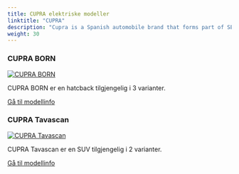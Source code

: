 ```yaml
---
title: CUPRA elektriske modeller
linktitle: "CUPRA"
description: "Cupra is a Spanish automobile brand that forms part of SEAT. It was created in 2018 as a spin-off of SEAT's performance division. Cupra stands for Cup Racing and reflects the brand's passion for racing and powerful car."
weight: 30
---
```

<!-- markdownlint-disable MD033 -->
<!-- markdownlint-disable MD010 -->


<div class="container p-3 mb-4 bg-body-tertiary rounded border">
<h3> CUPRA BORN</h3>
	<div class="row">
		<div class="col col-12 col-md-6">
			<a href="born"><img src="https://media.evkx.net/multimedia/models/cupra/born/born_58/main_1_st.jpg" class="img-fluid" alt="CUPRA BORN" ></a>
		</div>
		<div class="col col-12 col-md-6">
<p>
CUPRA BORN er en hatcback tilgjengelig i 3 varianter.
</p>
	<a href="born/" class="btn btn-outline-primary" role="button">Gå til modellinfo</a>
		</div>
	</div>
</div>
<div class="container p-3 mb-4 bg-body-tertiary rounded border">
<h3> CUPRA Tavascan</h3>
	<div class="row">
		<div class="col col-12 col-md-6">
			<a href="tavascan"><img src="https://media.evkx.net/multimedia/models/cupra/tavascan/tavascan_vz/main_1_st.JPG" class="img-fluid" alt="CUPRA Tavascan" ></a>
		</div>
		<div class="col col-12 col-md-6">
<p>
CUPRA Tavascan er en SUV tilgjengelig i 2 varianter.
</p>
	<a href="tavascan/" class="btn btn-outline-primary" role="button">Gå til modellinfo</a>
		</div>
	</div>
</div>
